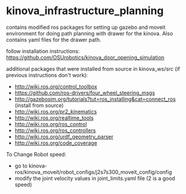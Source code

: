 # kinova_infrastructure_planning
contains modified ros packages for setting up gazebo and moveit environment for doing path planning with drawer for the kinova. Also contains yaml files for the drawer path.

follow installation instructions: https://github.com/OSUrobotics/kinova_door_opening_simulation

additional packages that were installed from source in kinova_ws/src (if previous instructions don't work):
 - http://wiki.ros.org/control_toolbox
 - https://github.com/ros-drivers/four_wheel_steering_msgs
 - http://gazebosim.org/tutorials?tut=ros_installing&cat=connect_ros (install from source)
 - http://wiki.ros.org/pr2_kinematics
 - http://wiki.ros.org/realtime_tools
 - http://wiki.ros.org/ros_control
 - http://wiki.ros.org/ros_controllers
 - http://wiki.ros.org/urdf_geometry_parser
 - http://wiki.ros.org/code_coverage

To Change Robot speed:
- go to kinova-ros/kinova_moveit/robot_configs/j2s7s300_moveit_config/config
- modify the joint velocity values in joint_limits.yaml file (2 is a good speed)
